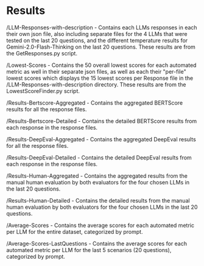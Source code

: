 # Results

/LLM-Responses-with-description - Contains each LLMs responses in each their own json file, also including separate files for the 4 LLMs that were tested on the last 20 questions, and the different temperature results for Gemini-2.0-Flash-Thinking on the last 20 questions. These results are from the GetResponses.py script.

/Lowest-Scores - Contains the 50 overall lowest scores for each automated metric as well in their separate json files, as well as each their "per-file" lowest scores which displays the 15 lowest scores per Response file in the /LLM-Responses-with-description directory. These results are from the LowestScoreFinder.py script.

/Results-Bertscore-Aggregated - Contains the aggregated BERTScore results for all the response files.

/Results-Bertscore-Detailed - Contains the detailed BERTScore results from each response in the response files.

/Results-DeepEval-Aggregated - Contains the aggregated DeepEval results for all the response files.

/Results-DeepEval-Detailed - Contains the detailed DeepEval results from each response in the response files.

/Results-Human-Aggregated - Contains the aggregated results from the manual human evaluation by both evaluators for the four chosen LLMs in the last 20 questions.

/Results-Human-Detailed - Contains the detailed results from the manual human evaluation by both evaluators for the four chosen LLMs in the last 20 questions.

/Average-Scores - Contains the average scores for each automated metric per LLM for the entire dataset, categorized by prompt.

/Average-Scores-LastQuestions - Contains the average scores for each automated metric per LLM for the last 5 scenarios (20 questions), categorized by prompt.